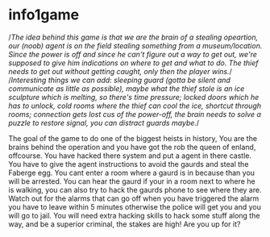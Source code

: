 # info1game
/*The idea behind this game is that we are the brain of a stealing opeartion, our (noob) agent is on the field stealing something from a museum/location. Since the power is off and since he can't figure out a way to get out, we're supposed to give him indications on where to get and what to do. The thief needs to get out without getting caught, only then the player wins.*/
/*Interesting things we can add: sleeping guard (gotta be silent and communicate as little as possible), maybe what the thief stole is an ice sculpture which is melting, so there's time pressure; locked doors which he has to unlock, cold rooms where the thief can cool the ice, shortcut through rooms; connection gets lost cus of the power-off, the brain needs to solve a puzzle to restore signal, you can distract guards maybe.*/


The goal of the game to do one of the biggest heists in history, You are the brains behind the operation and you have got the rob the queen of enland, offcourse. You have hacked there system and put a agent in there castle. You have to give the agent instructions to avoid the gaurds and steal the Faberge egg. You cant enter a room where a gaurd is in because than you will be arrested. You can hear the gaurd if your in a room next to where he is walking, you can also try to hack the gaurds phone to see where they are. Watch out for the alarms that can go off when you have triggered the alarm you have to leave within 5 minutes otherwise the police will get you and you will go to jail. You will need extra hacking skills to hack some stuff along the way, and be a superior criminal, the stakes are high! Are you up for it?
